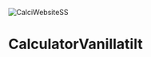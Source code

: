 ![CalciWebsiteSS](https://user-images.githubusercontent.com/50752220/132131987-bf858539-0c7e-49d1-aca1-ee646dec39c5.png)
# CalculatorVanillatilt
